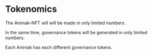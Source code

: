 # Tokenomics

The Animak-NFT will will be made in only limited numbers.

In the same time, governance tokens will be generated in only limited numbers.

Each Animak has each different governance tokens.
